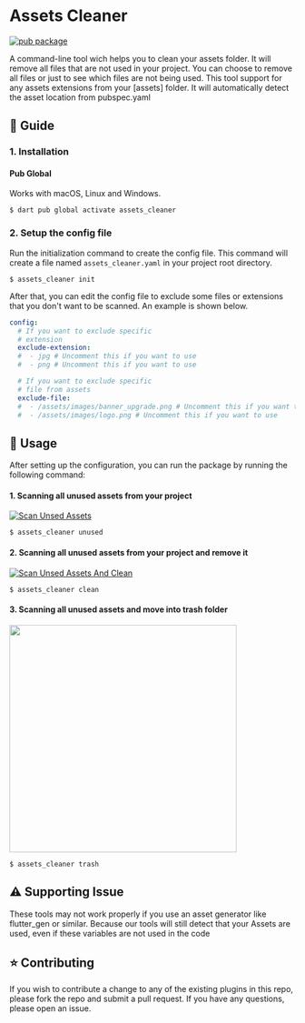 # Assets Cleaner
[![pub package](https://img.shields.io/pub/v/assets_cleaner.svg)](https://pub.dev/packages/assets_cleaner)

A command-line tool wich helps you to clean your assets folder. It will remove all files that are not used in your project. You can choose to remove all files or just to see which files are not being used.
This tool support for any assets extensions from your [assets] folder. It will automatically detect the asset location from pubspec.yaml

## :book: Guide

### 1. Installation
#### Pub Global
Works with macOS, Linux and Windows.
    
```shell
$ dart pub global activate assets_cleaner
```

### 2. Setup the config file

Run the initialization command to create the config file. This command will create a file named `assets_cleaner.yaml` in your project root directory.

```shell
$ assets_cleaner init
```

After that, you can edit the config file to exclude some files or extensions that you don't want to be scanned.
An example is shown below.

```yaml
config:
  # If you want to exclude specific
  # extension
  exclude-extension:
  #  - jpg # Uncomment this if you want to use
  #  - png # Uncomment this if you want to use

  # If you want to exclude specific
  # file from assets
  exclude-file:
  #  - /assets/images/banner_upgrade.png # Uncomment this if you want to use
  #  - /assets/images/logo.png # Uncomment this if you want to use
```

## :rocket: Usage

After setting up the configuration, you can run the package by running the following command:

#### 1. Scanning all unused assets from your project
[![Scan Unsed Assets](https://i.ibb.co/xXXgpy0/Assets-Cleaner-Unused.png)](https://i.ibb.co/xXXgpy0/Assets-Cleaner-Unused.png)
```shell
$ assets_cleaner unused
```

#### 2. Scanning all unused assets from your project and remove it
[![Scan Unsed Assets And Clean](https://i.ibb.co/L0CK6C6/Assets-Cleaner-Clean.png)](https://i.ibb.co/L0CK6C6/Assets-Cleaner-Clean.png)
```shell
$ assets_cleaner clean
```

#### 3. Scanning all unused assets and move into trash folder
<img src="https://i.ibb.co/bQm6zZb/Screenshot-2023-08-22-135400.png" width="400">

```shell
$ assets_cleaner trash
```
## :warning: Supporting Issue
These tools may not work properly if you use an asset generator like flutter_gen or similar. Because our tools will still detect that your Assets are used, even if these variables are not used in the code

## :star: Contributing
If you wish to contribute a change to any of the existing plugins in this repo, please fork the repo and submit a pull request. If you have any questions, please open an issue.